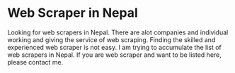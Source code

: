 # Web Scraper in Nepal
Looking for web scrapers in Nepal. 
There are alot companies and individual working and giving the service of web scraping. Finding the skilled and experienced web scraper is not easy.
I am trying to accumulate the list of web scrapers in Nepal. If you are web scraper and want to be listed here, please contact me.




